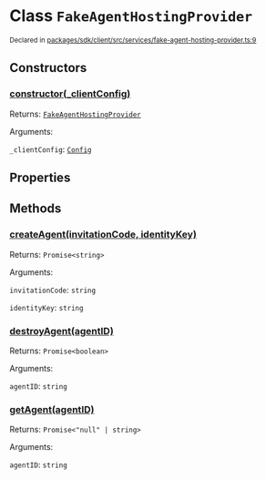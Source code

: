 # Class `FakeAgentHostingProvider`
<sub>Declared in [packages/sdk/client/src/services/fake-agent-hosting-provider.ts:9](https://github.com/dxos/dxos/blob/235256b25/packages/sdk/client/src/services/fake-agent-hosting-provider.ts#L9)</sub>




## Constructors
### [constructor(_clientConfig)](https://github.com/dxos/dxos/blob/235256b25/packages/sdk/client/src/services/fake-agent-hosting-provider.ts#L11)




Returns: <code>[FakeAgentHostingProvider](/api/@dxos/client/classes/FakeAgentHostingProvider)</code>

Arguments: 

`_clientConfig`: <code>[Config](/api/@dxos/react-client/classes/Config)</code>



## Properties


## Methods
### [createAgent(invitationCode, identityKey)](https://github.com/dxos/dxos/blob/235256b25/packages/sdk/client/src/services/fake-agent-hosting-provider.ts#L13)




Returns: <code>Promise&lt;string&gt;</code>

Arguments: 

`invitationCode`: <code>string</code>

`identityKey`: <code>string</code>


### [destroyAgent(agentID)](https://github.com/dxos/dxos/blob/235256b25/packages/sdk/client/src/services/fake-agent-hosting-provider.ts#L23)




Returns: <code>Promise&lt;boolean&gt;</code>

Arguments: 

`agentID`: <code>string</code>


### [getAgent(agentID)](https://github.com/dxos/dxos/blob/235256b25/packages/sdk/client/src/services/fake-agent-hosting-provider.ts#L19)




Returns: <code>Promise&lt;"null" | string&gt;</code>

Arguments: 

`agentID`: <code>string</code>


